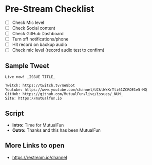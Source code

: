 # Pre-Stream Checklist

- [ ] Check Mic level
- [ ] Check Social content
- [ ] Check GitHub Dashboard
- [ ] Turn off notifications/phone
- [ ] Hit record on backup audio
- [ ] Check mic level (record audio test to confirm)

## Sample Tweet
```
Live now! _ISSUE TITLE_

Twitch: https://twitch.tv/me8bot
Youtube: https://www.youtube.com/channel/UCklWxKrTti61ZCROE1e5-MQ
GitHub: https://github.com/MutualFun/live/issues/_NUM_
Site: https://mutualfun.io
```

## Script

- **Intro:** Time for MutualFun
- **Outro:** Thanks and this has been MutualFun

## More Links to open

- https://restream.io/channel
